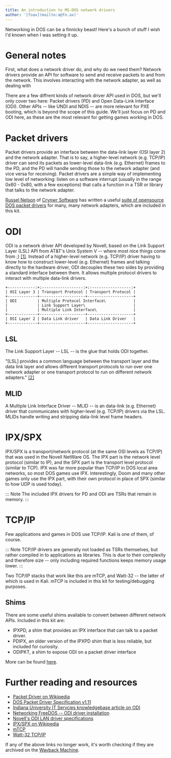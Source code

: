 ```yaml
---
title: An introduction to MS-DOS network drivers
author: '[foax](mailto:a@fo.ax)'
---
```


Networking in DOS can be a finnicky beast!
Here's a bunch of stuff I wish I'd known when I was setting it up.

# General notes

First, what does a network driver do, and why do we need them?
Network drivers provide an API for software to send and receive packets to and from the network.
This involves interacting with the network adapter, as well as dealing with 

There are a few diffrent kinds of network driver API used in DOS, but we'll only cover two here: Packet drivers (PD) and Open Data-Link Interface (ODI).
Other APIs -- like UNDI and NDIS -- are more relevant for PXE booting, which is beyond the scope of this guide.
We'll just focus on PD and ODI here, as these are the most relevant for getting games working in DOS.

# Packet drivers

Packet drivers provide an interface between the data-link layer (OSI layer 2) and the network adapter.
That is to say, a higher-level network (e.g. TCP/IP) driver can send its packets as lower-level data-link (e.g. Ethernet) frames to the PD, and the PD will handle sending those to the network adapter (and vice versa for receiving).
Packet drivers are a simple way of implementing low level of networking: listen on a software interrupt (usually in the range 0x60 - 0x80, with a few exceptions) that calls a function in a TSR or library that talks to the network adapter.

[Russel Nelson](http://russnelson.com/) of [Crynwr Software](http://crynwr.com/) has written a useful [suite of opensource DOS packet drivers](http://crynwr.com/drivers/00index.html) for many, many network adapters, which are included in this kit.

# ODI

ODI is a network driver API developed by Novell, based on the Link Support Layer (LSL) API from AT&T's Unix System V -- where most nice things come from ;) [[1]](https://www.pcmag.com/encyclopedia/term/odi).
Instead of a higher-level network (e.g. TCP/IP) driver having to know how to construct lower-level (e.g. Ethernet) frames and talking directly to the hardware driver, ODI decouples these two sides by providing a standard interface between them.
It allows multiple protocol drivers to interact with multiple data-link drivers.

```
+------------:+:------------------:+:------------------:+
| OSI Layer 3 | Transport Protocol | Transport Protocol |
+-------------+--------------------+--------------------+
| ODI         | Multiple Protocol Interface\            |
|             | Link Support Layer\                     |
|             | Multiple Link Interface\                |
+-------------+--------------------+--------------------+
| OSI Layer 2 | Data Link driver   | Data Link Driver   |
+-------------+--------------------+--------------------+
```

[TODO]: <> (Remove ``` code block tags once this Pandoc issue is fixed: https://github.com/jgm/pandoc/issues/8990)

## LSL

The Link Support Layer -- LSL --  is the glue that holds ODI together.

"[LSL] provides a common language between the transport layer and the data link layer and allows different transport protocols to run over one network adapter or one transport protocol to run on different network adapters." [[2]](https://www.pcmag.com/encyclopedia/term/lsl)

## MLID

A Multiple Link Interface Driver -- MLID -- is an data-link (e.g. Ethernet) driver that communicates with higher-level (e.g. TCP/IP) drivers via the LSL.
MLIDs handle writing and stripping data-link level frame headers.

# IPX/SPX

IPX/SPX is a transport/network protocol (at the same OSI levels as TCP/IP) that was used in the Novell NetWare OS.
The IPX part is the network level protocol (similar to IP), and the SPX part is the transport level protocol (similar to TCP).
IPX was far more popular than TCP/IP in DOS local area networks, so most DOS games use IPX.
Interestingly, Doom and many other games only use the IPX part, with their own protocol in place of SPX (similar to how UDP is used today).

::: Note
The included IPX drivers for PD and ODI are TSRs that remain in memory.
:::

# TCP/IP

Few applications and games in DOS use TCP/IP.
Kali is one of them, of course.

::: Note
TCP/IP drivers are generally not loaded as TSRs themselves, but rather compiled in to applications as libraries.
This is due to their complexity and therefore size -- only including required functions keeps memory usage lower.
:::

Two TCP/IP stacks that work like this are mTCP, and Watt-32 -- the latter of which is used in Kali.
mTCP is included in this kit for testing/debugging purposes.

## Shims

There are some useful shims available to convert between different network APIs.
Included in this kit are:

* IPXPD, a shim that provides an IPX interface that can talk to a packet driver.
* PDIPX, an older version of the IPXPD shim that is less reliable, but included for curiosity.
* ODIPKT, a shim to expose ODI on a packet driver interface

More can be found [here](https://www.shikadi.net/network/).

# Further reading and resources

* [Packet Driver on Wikipedia](https://en.wikipedia.org/wiki/PC/TCP_Packet_Driver)
* [DOS Packet Driver Specification v1.11](http://sininenankka.dy.fi/leetos/network_calls.txt)
* [Indiana University IT Servcies knowledgebase article on ODI](https://kb.iu.edu/d/acbt)
* [Networking FreeDOS -- ODI driver installation](https://home.mnet-online.de/willybilly/fdhelp-dos/en/hhstndrd/network/odi_ins.htm)
* [Novell's ODI LAN driver specifications](https://www.novell.com/developer/ndk/odi_lan_driver_components.html)
* [IPX/SPX on Wikipedia](https://en.wikipedia.org/wiki/IPX/SPX)
* [mTCP](https://www.brutman.com/mTCP/)
* [Watt-32 TCP/IP](https://www.watt-32.net/)

If any of the above links no longer work, it's worth checking if they are archived on the [Wayback Machine](https://web.archive.org/).
